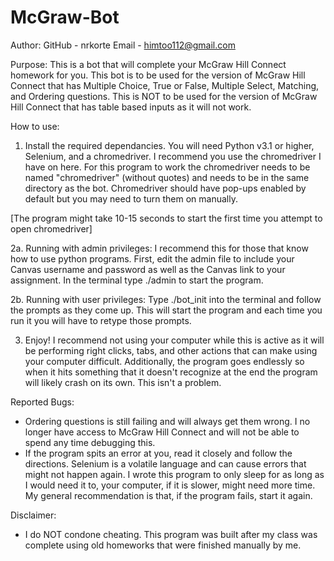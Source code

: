 # McGraw-Bot

Author: 
GitHub - nrkorte
Email - himtoo112@gmail.com


Purpose:
This is a bot that will complete your McGraw Hill Connect homework for you. This bot is to be used for the version of McGraw Hill
Connect that has Multiple Choice, True or False, Multiple Select, Matching, and Ordering questions. This is NOT to be used for
the version of McGraw Hill Connect that has table based inputs as it will not work.


How to use:

1. Install the required dependancies. You will need Python v3.1 or higher, Selenium, and a chromedriver. I recommend you use the 
chromedriver I have on here. For this program to work the chromedriver needs to be named "chromedriver" (without quotes) and needs to be
in the same directory as the bot. Chromedriver should have pop-ups enabled by default but you may need to turn them on manually.

[The program might take 10-15 seconds to start the first time you attempt to open chromedriver]

2a. Running with admin privileges: I recommend this for those that know how to use python programs. First, edit the admin file to include
your Canvas username and password as well as the Canvas link to your assignment. In the terminal type ./admin to start the program.

2b. Running with user privileges: Type ./bot_init into the terminal and follow the prompts as they come up. This will start the program
and each time you run it you will have to retype those prompts.

3. Enjoy! I recommend not using your computer while this is active as it will be performing right clicks, tabs, and other actions that 
can make using your computer difficult. Additionally, the program goes endlessly so when it hits something that it doesn't recognize at
the end the program will likely crash on its own. This isn't a problem.


Reported Bugs:
  - Ordering questions is still failing and will always get them wrong. I no longer have access to McGraw Hill Connect and will not be
 able to spend any time debugging this.
  - If the program spits an error at you, read it closely and follow the directions. Selenium is a volatile language and can cause errors
  that might not happen again. I wrote this program to only sleep for as long as I would need it to, your computer, if it is slower, might
  need more time. My general recommendation is that, if the program fails, start it again.

Disclaimer:
 - I do NOT condone cheating. This program was built after my class was complete using old homeworks that were finished manually by me.

